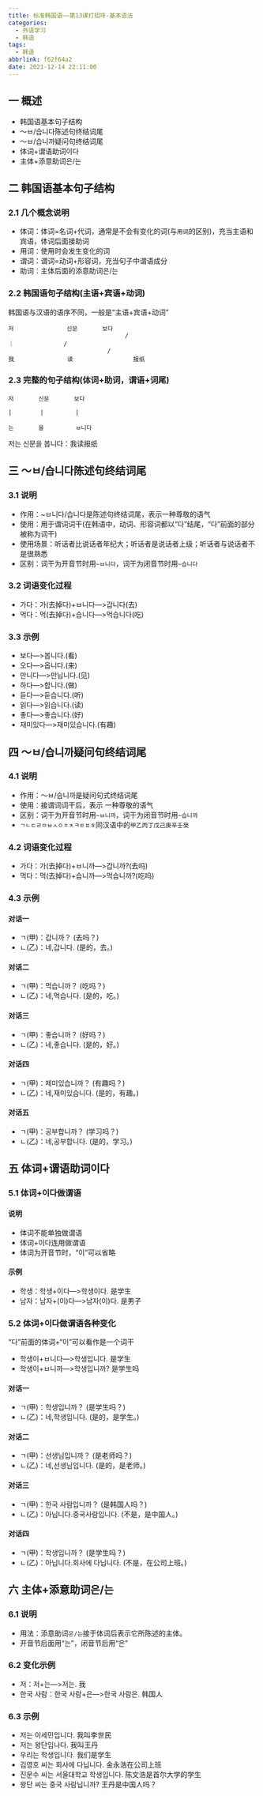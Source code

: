 ```yaml
---
title: 标准韩国语——第13课打招呼-基本语法
categories:
  - 外语学习
  - 韩语
tags:
  - 韩语
abbrlink: f62f64a2
date: 2021-12-14 22:11:00
---
```

## 一 概述

* 韩国语基本句子结构
* ～ㅂ/습니다陈述句终结词尾
* ～ㅂ/습니까疑问句终结词尾
* 体词+谓语助词이다
* 主体+添意助词은/는

<!--more-->

## 二 韩国语基本句子结构

### 2.1 几个概念说明

* 体词：体词=名词+代词，通常是不会有变化的词(与`用词`的区别)，充当主语和宾语，体词后面接助词
* 用词：使用时会发生变化的词
* 谓词：谓词=动词+形容词，充当句子中谓语成分
* 助词：主体后面的添意助词은/는

### 2.2 韩国语句子结构(主语+宾语+动词)

韩国语与汉语的语序不同，一般是“主语+宾语+动词”

```
저				신문       보다
								 /
｜              /
							/	
我				读				  报纸
```

### 2.3 完整的句子结构(体词+助词，谓语+词尾)

```
저       신문       보다

|        |         |

는       을         ㅂ니다
```

저는 신문을 봅니다：我读报纸

## 三 ～ㅂ/습니다陈述句终结词尾

### 3.1 说明

* 作用：~ㅂ니다/습니다是陈述句终结词尾，表示一种尊敬的语气
* 使用：用于谓词词干(在韩语中，动词、形容词都以“다”结尾，“다”前面的部分被称为词干)
* 使用场景：听话者比说话者年纪大；听话者是说话者上级；听话者与说话者不是很熟悉
* 区别：词干为开音节时用`~ㅂ니다`，词干为闭音节时用`~습니다`

### 3.2 词语变化过程

* 가다：가(去掉다)+ㅂ니다—>갑니다(去)
* 먹다：먹(去掉다)+습니다—>먹습니다(吃)

### 3.3 示例

* 보다—>봅니다.(看)
* 오다—>옵니다.(来)
* 만니다—>만닙니다.(见)
* 하다—>합니다.(做)
* 듣다—>듣습니다.(听)
* 읽다—>읽습니다.(读)
* 좋다—>좋습니다.(好)
* 재미있다—>재미있습니다.(有趣)

## 四 ～ㅂ/습니까疑问句终结词尾

### 4.1 说明

* 作用：～ㅂ/습니까是疑问句式终结词尾
* 使用：接谓词词干后，表示 一种尊敬的语气
* 区别：词干为开音节时用`~ㅂ니까`，词干为闭音节时用`~습니까`
* `ㄱㄴㄷㄹㅁㅂㅅㅇㅈㅊㅋㅌㅍㅎ`同汉语中的`甲乙丙丁戊己庚辛壬癸`

### 4.2 词语变化过程

* 가다：가(去掉다)+ㅂ니까—>갑니까?(去吗)
* 먹다：먹(去掉다)+습니까—>먹습니까?(吃吗)

### 4.3 示例

#### 对话一

* ㄱ(甲)：갑니까？  (去吗？)
* ㄴ(乙)：네,갑니다.  (是的，去。)

#### 对话二

* ㄱ(甲)：먹습니까？  (吃吗？)
* ㄴ(乙)：네,먹습니다.   (是的，吃。)

#### 对话三

* ㄱ(甲)：좋습니까？  (好吗？)
* ㄴ(乙)：네,좋습니다.   (是的，好。)

#### 对话四

* ㄱ(甲)：제미있습니까？  (有趣吗？)
* ㄴ(乙)：네,재미있습니다.   (是的，有趣。)

#### 对话五

* ㄱ(甲)：공부합니까？  (学习吗？)
* ㄴ(乙)：네,공부합니다.   (是的，学习。)

## 五 体词+谓语助词이다

### 5.1 体词+이다做谓语

#### 说明

* 体词不能单独做谓语
* 体词+이다连用做谓语
* 体词为开音节时，“이”可以省略

#### 示例

* 학생：학생+이다—>학생이다.  是学生
* 남자：남자+(이)다—>남자(이)다.  是男子

### 5.2 体词+이다做谓语各种变化

“다”前面的体词+“이”可以看作是一个词干

* 학생이+ㅂ니다—>학생입니다.  是学生
* 학생이+ㅂ니까—>학생입니까?  是学生吗

#### 对话一

* ㄱ(甲)：학생입니까？  (是学生吗？)
* ㄴ(乙)：네,학생입니다.   (是的，是学生。)

#### 对话二

* ㄱ(甲)：선생님입니까？  (是老师吗？)
* ㄴ(乙)：네,선생님입니다.   (是的，是老师。)

#### 对话三

* ㄱ(甲)：한국 사람입니까？  (是韩国人吗？)
* ㄴ(乙)：아닙니다.중국사람입니다.   (不是，是中国人。)

#### 对话四

* ㄱ(甲)：학생입니까？  (是学生吗？)
* ㄴ(乙)：아닙니다.회사에 다닙니다.   (不是，在公司上班。)

## 六 主体+添意助词은/는

### 6.1 说明

* 用法：添意助词`은/는`接于体词后表示它所陈述的主体。
* 开音节后面用“는”，闭音节后用“은”

### 6.2 变化示例

* 저：저+는—>저는.   我
* 한국 사람：한국 사람+은—>한국 사람은.  韩国人

### 6.3 示例

* 저는 이세민입니다. 我叫李世民
* 저는  왕단입나다.   我叫王丹
* 우리는  학생입니다.  我们是学生
* 김영호 씨는 회사에 다닙니다.  金永浩在公司上班
* 진문수 씨는 서울대학교 학생입니다. 陈文浩是首尔大学的学生
* 왕단  씨는 중국 사람닙니까?  王丹是中国人吗？

